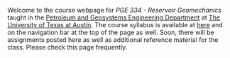 <!--
.. title: Welcome!
.. slug: welcome
.. date: 2017-01-17 08:00:00 UTC-05:00
.. tags: 
.. link: 
.. description: 
.. type: text
-->

Welcome to the course webpage for *PGE 334 - Reservoir Geomechanics* taught in the [Petroleum and Geosystems Engineering Department](https://www.pge.utexas.edu/) at [The University of Texas at Austin](https://www.utexas.edu).  The course syllabus is available at [here](/syllabus/) and on the navigation bar at the top of the page as well.  Soon, there will be assignments posted here as well as additional reference material for the class.  Please check this page frequently.
